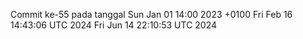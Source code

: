Commit ke-55 pada tanggal Sun Jan 01 14:00 2023 +0100
Fri Feb 16 14:43:06 UTC 2024
Fri Jun 14 22:10:53 UTC 2024
